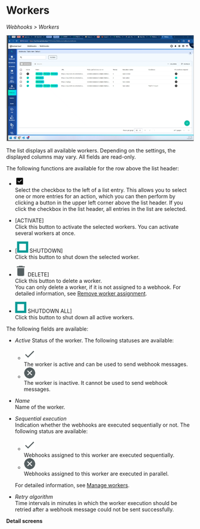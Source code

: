 # Workers

*Webhooks > Workers*

![Workers](../../Assets/Screenshots/Webhooks/Webhooks/Webhooks.png "[workers]")

The list displays all available workers. Depending on the settings, the displayed columns may vary. All fields are read-only.

The following functions are available for the row above the list header:

- ![Select](../../Assets/Icons/Checkbox.png "[Select]") <!--- Icon-->   
   Select the checkbox to the left of a list entry. This allows you to select one or more entries for an action, which you can then perform by clicking a button in the upper left corner above the list header.
    If you click the checkbox in the list header, all entries in the list are selected. 

- [ACTIVATE] <!---Icon ergänzen-->   
    Click this button to activate the selected workers. You can activate several workers at once. <!---stimmt das?-->

- [![Shutdown all](../../Assets/Icons/Stop.png "[Shutdown all]") SHUTDOWN] <!---Icon-->  
    Click this button to shut down the selected worker. <!--- You can shut down several workers at once?-->

- ![Delete](../../Assets/Icons/Trash01.png "[Delete]") DELETE]    
    Click this button to delete a worker. <!---You can delete several webhooks at once?-->   
    You can only delete a worker, if it is not assigned to a webhook. For detailed information, see [Remove worker assignment](../Integration/02_ManageWebhooks.md#remove-worker-assignment).

- ![Shutdown all](../../Assets/Icons/Stop.png "[Shutdown all]") SHUTDOWN ALL] <!---Icon-->  
    Click this button to shut down all active workers.

The following fields are available:

- *Active*
    Status of the worker. The following statuses are available:

    - ![Active](../../Assets/Icons/Check.png "[Active]") <!---Icon-->    
        The worker is active and can be used to send webhook messages.
    - ![Inactive](../../Assets/Icons/Cross03.png "[Inactive]") <!---Icon-->   
        The worker is inactive. It cannot be used to send webhook messages.

- *Name*   
    Name of the worker.

- *Sequential execution*   
    Indication whether the webhooks are executed sequentially or not. The following status are available:
    - ![Sequential](../../Assets/Icons/Check.png "[Sequential]") <!---Icon-->   
        Webhooks assigned to this worker are executed sequentially.
    - ![Parallel](../../Assets/Icons/Cross03.png "[Parallel]") <!---Icon-->   
        Webhooks assigned to this worker are executed in parallel.  

    For detailed information, see [Manage workers](../Integration/03_ManageWorkers.md).

- *Retry algorithm*   
    Time intervals in minutes in which the worker execution should be retried after a webhook message could not be sent successfully. 


**Detail screens**